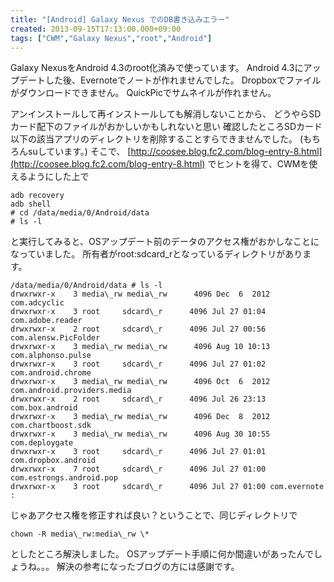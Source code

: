 ```yaml
---
title: "[Android] Galaxy Nexus でのDB書き込みエラー"
created: 2013-09-15T17:13:00.000+09:00
tags: ["CWM","Galaxy Nexus","root","Android"]
---
```

Galaxy NexusをAndroid 4.3のroot化済みで使っています。
Android 4.3にアップデートした後、Evernoteでノートが作れませんでした。
Dropboxでファイルがダウンロードできません。
QuickPicでサムネイルが作れません。

アンインストールして再インストールしても解消しないことから、
どうやらSDカード配下のファイルがおかしいかもしれないと思い
確認したところSDカード以下の該当アプリのディレクトリを削除することすらできませんでした。
(もちろんsuしています。)
そこで、
[http://coosee.blog.fc2.com/blog-entry-8.html](http://coosee.blog.fc2.com/blog-entry-8.html)
でヒントを得て、CWMを使えるようにした上で

```
adb recovery
adb shell
# cd /data/media/0/Android/data
# ls -l
```

と実行してみると、OSアップデート前のデータのアクセス権がおかしなことになっていました。
所有者がroot:sdcard\_rとなっているディレクトリがあります。

```
/data/media/0/Android/data # ls -l
drwxrwxr-x    3 media\_rw media\_rw      4096 Dec  6  2012 com.adcyclic
drwxrwxr-x    3 root     sdcard\_r      4096 Jul 27 01:04 com.adobe.reader
drwxrwxr-x    2 root     sdcard\_r      4096 Jul 27 00:56 com.alensw.PicFolder
drwxrwxr-x    3 media\_rw media\_rw      4096 Aug 10 10:13 com.alphonso.pulse
drwxrwxr-x    3 root     sdcard\_r      4096 Jul 27 01:02 com.android.chrome
drwxrwxr-x    3 media\_rw media\_rw      4096 Oct  6  2012 com.android.providers.media
drwxrwxr-x    2 root     sdcard\_r      4096 Jul 26 23:13 com.box.android
drwxrwxr-x    3 media\_rw media\_rw      4096 Dec  8  2012 com.chartboost.sdk
drwxrwxr-x    3 media\_rw media\_rw      4096 Aug 30 10:55 com.deploygate
drwxrwxr-x    3 root     sdcard\_r      4096 Jul 27 01:01 com.dropbox.android
drwxrwxr-x    7 root     sdcard\_r      4096 Jul 27 01:00 com.estrongs.android.pop
drwxrwxr-x    3 root     sdcard\_r      4096 Jul 27 01:00 com.evernote
:
```

じゃあアクセス権を修正すれば良い？ということで、同じディレクトリで

```
chown -R media\_rw:media\_rw \*
```

としたところ解決しました。
OSアップデート手順に何か間違いがあったんでしょうね。。。
解決の参考になったブログの方には感謝です。
